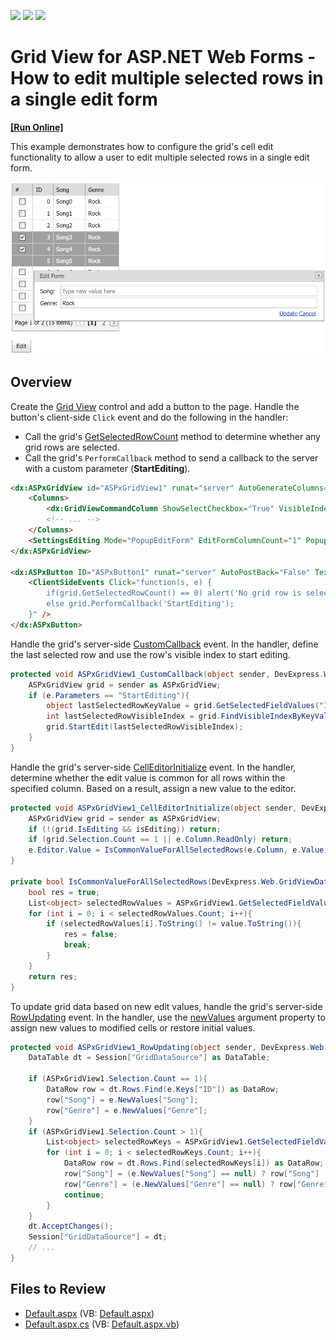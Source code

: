 <!-- default badges list -->
![](https://img.shields.io/endpoint?url=https://codecentral.devexpress.com/api/v1/VersionRange/128533988/13.1.4%2B)
[![](https://img.shields.io/badge/Open_in_DevExpress_Support_Center-FF7200?style=flat-square&logo=DevExpress&logoColor=white)](https://supportcenter.devexpress.com/ticket/details/E2026)
[![](https://img.shields.io/badge/📖_How_to_use_DevExpress_Examples-e9f6fc?style=flat-square)](https://docs.devexpress.com/GeneralInformation/403183)
<!-- default badges end -->
# Grid View for ASP.NET Web Forms - How to edit multiple selected rows in a single edit form
<!-- run online -->
**[[Run Online]](https://codecentral.devexpress.com/128533988/)**
<!-- run online end -->

This example demonstrates how to configure the grid's cell edit functionality to allow a user to edit multiple selected rows in a single edit form.

![Edit multiple selected rows in edit form](EditMultipleSelectedRows.png)

## Overview

Create the [Grid View](https://docs.devexpress.com/AspNet/DevExpress.Web.ASPxGridView) control and add a button to the page. Handle the button's client-side `Click` event and do the following in the handler:

* Call the grid's [GetSelectedRowCount](https://docs.devexpress.com/AspNet/js-ASPxClientGridView.GetSelectedRowCount) method to determine whether any grid rows are selected.
* Call the grid's `PerformCallback` method to send a callback to the server with a custom parameter (**StartEditing**).

```aspx
<dx:ASPxGridView id="ASPxGridView1" runat="server" AutoGenerateColumns="False" ClientInstanceName="grid" KeyFieldName="ID" OnCellEditorInitialize="ASPxGridView1_CellEditorInitialize" OnCustomCallback="ASPxGridView1_CustomCallback" OnRowUpdating="ASPxGridView1_RowUpdating" OnStartRowEditing="ASPxGridView1_StartRowEditing">
    <Columns>
        <dx:GridViewCommandColumn ShowSelectCheckbox="True" VisibleIndex="0" />
        <!-- ... -->
    </Columns>
    <SettingsEditing Mode="PopupEditForm" EditFormColumnCount="1" PopupEditFormModal="True" ... />
</dx:ASPxGridView>

<dx:ASPxButton ID="ASPxButton1" runat="server" AutoPostBack="False" Text="Edit">
    <ClientSideEvents Click="function(s, e) {
        if(grid.GetSelectedRowCount() == 0) alert('No grid row is selected.');
        else grid.PerformCallback('StartEditing');
    }" />
</dx:ASPxButton>
```

Handle the grid's server-side [CustomCallback](https://docs.devexpress.com/AspNet/DevExpress.Web.ASPxGridView.CustomCallback) event. In the handler, define the last selected row and use the row's visible index to start editing.

```cs
protected void ASPxGridView1_CustomCallback(object sender, DevExpress.Web.ASPxGridViewCustomCallbackEventArgs e){
    ASPxGridView grid = sender as ASPxGridView;
    if (e.Parameters == "StartEditing"){
        object lastSelectedRowKeyValue = grid.GetSelectedFieldValues("ID")[grid.Selection.Count - 1];
        int lastSelectedRowVisibleIndex = grid.FindVisibleIndexByKeyValue(lastSelectedRowKeyValue);
        grid.StartEdit(lastSelectedRowVisibleIndex);
    }
}
```

Handle the grid's server-side [CellEditorInitialize](https://docs.devexpress.com/AspNet/DevExpress.Web.ASPxGridView.CellEditorInitialize) event. In the handler, determine whether the edit value is common for all rows within the specified column. Based on a result, assign a new value to the editor.

```cs
protected void ASPxGridView1_CellEditorInitialize(object sender, DevExpress.Web.ASPxGridViewEditorEventArgs e){
    ASPxGridView grid = sender as ASPxGridView;
    if (!(grid.IsEditing && isEditing)) return;
    if (grid.Selection.Count == 1 || e.Column.ReadOnly) return;
    e.Editor.Value = IsCommonValueForAllSelectedRows(e.Column, e.Value) ? e.Value : null;
}

private bool IsCommonValueForAllSelectedRows(DevExpress.Web.GridViewDataColumn column, object value){
    bool res = true;
    List<object> selectedRowValues = ASPxGridView1.GetSelectedFieldValues(column.FieldName);
    for (int i = 0; i < selectedRowValues.Count; i++){
        if (selectedRowValues[i].ToString() != value.ToString()){
            res = false;
            break;
        }
    }
    return res;
}
```

To update grid data based on new edit values, handle the grid's server-side [RowUpdating](https://docs.devexpress.com/AspNet/DevExpress.Web.ASPxGridView.RowUpdating) event. In the handler, use the [newValues](https://docs.devexpress.com/AspNet/DevExpress.Web.Data.ASPxDataUpdatingEventArgs.NewValues) argument property to assign new values to modified cells or restore initial values.

```cs
protected void ASPxGridView1_RowUpdating(object sender, DevExpress.Web.Data.ASPxDataUpdatingEventArgs e){
    DataTable dt = Session["GridDataSource"] as DataTable;

    if (ASPxGridView1.Selection.Count == 1){
        DataRow row = dt.Rows.Find(e.Keys["ID"]) as DataRow;
        row["Song"] = e.NewValues["Song"];
        row["Genre"] = e.NewValues["Genre"];
    }
    if (ASPxGridView1.Selection.Count > 1){
        List<object> selectedRowKeys = ASPxGridView1.GetSelectedFieldValues("ID");
        for (int i = 0; i < selectedRowKeys.Count; i++){
            DataRow row = dt.Rows.Find(selectedRowKeys[i]) as DataRow;
            row["Song"] = (e.NewValues["Song"] == null) ? row["Song"] : e.NewValues["Song"];
            row["Genre"] = (e.NewValues["Genre"] == null) ? row["Genre"] : e.NewValues["Genre"];
            continue;
        }
    }
    dt.AcceptChanges();
    Session["GridDataSource"] = dt;
    // ...
}
```

## Files to Review

* [Default.aspx](./CS/WebSite/Default.aspx) (VB: [Default.aspx](./VB/WebSite/Default.aspx))
* [Default.aspx.cs](./CS/WebSite/Default.aspx.cs) (VB: [Default.aspx.vb](./VB/WebSite/Default.aspx.vb))
